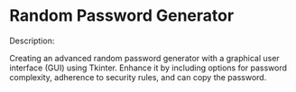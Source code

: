 # Random Password Generator

Description:

Creating an advanced random password generator with a graphical user interface (GUI) using Tkinter. Enhance it by including options for password complexity, adherence to security rules, and can copy the password.
